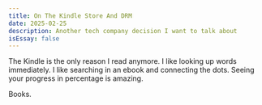 ```yaml
---
title: On The Kindle Store And DRM
date: 2025-02-25
description: Another tech company decision I want to talk about
isEssay: false
---
```


The Kindle is the only reason I read anymore. I like looking up words immediately. I like searching in an ebook and connecting the dots. Seeing your progress in percentage is amazing.

Books.
